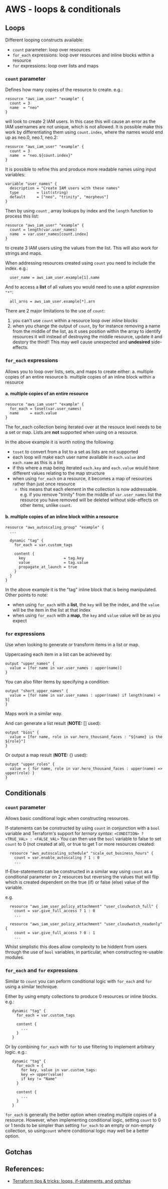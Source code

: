 # AWS - loops & conditionals

## Loops

Different looping constructs available:

- `count` parameter: loop over resources
- `for_each` expressions: loop over resources and inline blocks within a resource
- `for` expressions: loop over lists and maps

### `count` parameter

Defines how many copies of the resource to create. e.g.: 
```
resource "aws_iam_user" "example" {
  count = 3
  name  = "neo"
}
```
will look to create 2 IAM users. In this case this will cause an error as the IAM usernames are not unique, which is not allowed. It is possible make this work by differentiating them using `count.index`, where the names would end up as neo.0, neo.1, neo.2:

```
resource "aws_iam_user" "example" {
  count = 3
  name  = "neo.${count.index}"
}
```

It is possible to refine this and produce more readable names using input variables:
```
variable "user_names" {
  description = "Create IAM users with these names"
  type        = list(string)
  default     = ["neo", "trinity", "morpheus"]
}
```
Then by using `count` , array lookups by index and the `length` function to process this list:
```
resource "aws_iam_user" "example" {
  count = length(var.user_names)
  name  = var.user_names[count.index]
}
```
to create 3 IAM users using the values from the list.  This will also work for strings and maps.

When addressing resources created using `count` you need to include the index. e.g.:
```
  user_name = aws_iam_user.example[1].name
```
And to access a **list** of all values you would need to use a *splat expression* `"*"`:
```
  all_arns = aws_iam_user.example[*].arn
```

There are 2 major limitations to the use of `count`:
1. you can't use `count` within a resource loop over *inline* blocks
2. when you change the output of `count`, by for instance removing a name from the middle of the list, as it uses position within the array to identify resources it will instead of destroying the middle resource, update it and destory the third!! This may well cause unexpected and **undesired** side-effects.

### `for_each` expressions

Allows you to loop over lists, sets, and maps to create either:
a. multiple copies of an entire resource
b. multiple copies of an inline block within a resource

#### a. multiple copies of an entire resource

```
resource "aws_iam_user" "example" {
  for_each = toset(var.user_names)
  name     = each.value
}
```
The for_each collection being iterated over at the resouce level needs to be a set or map. Lists are **not** supported when using on a resource.

In the above example it is worth noting the following:
- `toset` to convert from a list to a set as lists are not supported
- each loop will make each user name available in `each.value` and `each.name` as this is a list
- if this where a map being iterated `each.key` and `each.value` would have different values relating to the map structure
- when using `for_each` on a resource, it becomes a map of resources rather than just once resource
    - this means that each element in the collection is now addressable. e.g. if you remove "trinity" from the middle of `var.user_names` list the resource you have removed will be deleted without side-effects on other items, unlike `count`.

#### b. multiple copies of an inline block within a resource

```
resource "aws_autoscaling_group" "example" {
  ...

  dynamic "tag" {
    for_each = var.custom_tags

    content {
      key                 = tag.key
      value               = tag.value
      propagate_at_launch = true
    }
  }
}
```
In the above example it is the "tag" inline block that is being manipulated. Other points to note:
- when using `for_each` with a **list**, the `key` will be the index, and the `value` will be the item in the list at that index
- when using `for_each` with a **map**, the `key` and `value` value will be as you expect

### `for` expressions

Use when looking to generate or transform items in a list or map. 

Uppercasing each item in a list can be achieved by:
```
output "upper_names" {
  value = [for name in var.user_names : upper(name)]
}
```

You can also filter items by specifying a condition:
```
output "short_upper_names" {
  value = [for name in var.user_names : upper(name) if length(name) < 5]
}
```

Maps work in a similar way.

And can generate a list result (**NOTE:** [] used):
```
output "bios" {
  value = [for name, role in var.hero_thousand_faces : "${name} is the ${role}"]
}

```

Or output a map result (**NOTE:** {} used):

```
output "upper_roles" {
  value = { for name, role in var.hero_thousand_faces : upper(name) => upper(role) }
}
```

## Conditionals

### `count` parameter

Allows basic conditional logic when constructing resources.

If-statements can be constructed by using `count` in conjunction with a `bool` variable and Terraform's support for *ternary syntax*:
`<CONDITION> ? <TRUE_VAL> : <FALSE_VAL>`
You can then use the `bool` variable to false to set `count` to 0 (not created at all), or true to get 1 or more resources created:
```
  resource "aws_autoscaling_schedule" "scale_out_business_hours" {
    count = var.enable_autoscaling ? 1 : 0
    ...
```

If-Else-statements can be constructed in a similar way using `count` as a conditional parameter on 2 resources but reversing the values that will flip which is created dependent on the true (if) or false (else) value of the variable.

e.g.

```
  resource "aws_iam_user_policy_attachment" "user_cloudwatch_full" {
    count = var.give_full_access ? 1 : 0
    ...

  resource "aws_iam_user_policy_attachment" "user_cloudwatch_readonly" {
    count = var.give_full_access ? 0 : 1
    ... 
```

Whilst simplistic this does allow complexity to be hiddent from users through the use of `bool` variables, in particular, when constructing re-usable modules.


### `for_each` and `for` expressions

Similar to `count` you can peform conditional logic with `for_each` and `for` using a similar technique. 

Either by using empty collections to produce 0 resources or inline blocks.
e.g.:
```
   dynamic "tag" {
     for_each = var.custom_tags

     content {
       ...
     }
   }
```

Or by combining `for_each` with `for` to use filtering to implement arbitrary logic.
e.g.:
```
   dynamic "tag" {
     for_each = {
       for key, value in var.custom_tags:
       key => upper(value)
       if key != "Name"
     }

     content {
       ...
     }
   }
```

`for_each` is generally the better option when creating multiple copies of a resource. However, when implementing conditional logic, setting `count` to 0 or 1 tends to be simpler than setting `for_each` to an empty or non-empty collection, so using`count` where conditional logic may well be a better option.

## Gotchas


## References:

- [Terraform tips & tricks: loops, if-statements, and gotchas](https://blog.gruntwork.io/terraform-tips-tricks-loops-if-statements-and-gotchas-f739bbae55f9)
